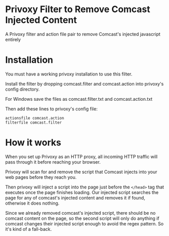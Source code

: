 # Privoxy Filter to Remove Comcast Injected Content
A Privoxy filter and action file pair to remove Comcast's injected javascript entirely

# Installation
You must have a working privoxy installation to use this filter.

Install the filter by dropping comcast.filter and comcast.action into privoxy's config directory.

For Windows save the files as comcast.filter.txt and comcast.action.txt

Then add these lines to privoxy's config file:

    actionsfile comcast.action
    filterfile comcast.filter

# How it works

When you set up Privoxy as an HTTP proxy, all incoming HTTP traffic will pass through it before reaching your browser.

Privoxy will scan for and remove the script that Comcast injects into your web pages before they reach you.

Then privoxy will inject a script into the page just before the `</head>` tag that executes once the page finishes loading.
Our injected script searches the page for any of comcast's injected content and removes it if found, otherwise it does nothing.

Since we already removed comcast's injected script, there should be no comcast content on the page, so the second script will only do anything if comcast changes their injected script enough to avoid the regex pattern. So it's kind of a fall-back.
